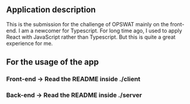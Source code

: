 ## Application description

This is the submission for the challenge of OPSWAT mainly on the front-end.
I am a newcomer for Typescript. For long time ago, I used to apply React with JavaScript rather than Typescript. But this is quite a great experience for me.

## For the usage of the app

### Front-end -> Read the README inside ./client

### Back-end -> Read the README inside ./server
